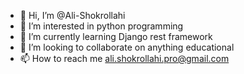 - 👋 Hi, I’m @Ali-Shokrollahi
- 👀 I’m interested in python programming
- 🌱 I’m currently learning Django rest framework
- 💞️ I’m looking to collaborate on anything educational
- 📫 How to reach me ali.shokrollahi.pro@gmail.com

<!---
Ali-Shokrollahi/Ali-Shokrollahi is a ✨ special ✨ repository because its `README.md` (this file) appears on your GitHub profile.
You can click the Preview link to take a look at your changes.
--->
